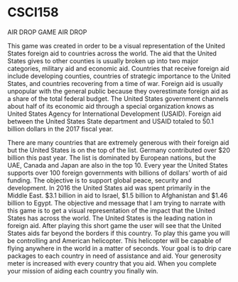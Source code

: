 # CSCI158
AIR DROP GAME
AIR DROP

This game was created in order to be a visual representation of the United States foreign aid to countries across the world. The aid that the United States gives to other counties is usually broken up into two major categories, military aid and economic aid. Countries that receive foreign aid include developing counties, countries of strategic importance to the United States, and countries recovering from a time of war. Foreign aid is usually unpopular with the general public because they overestimate foreign aid as a share of the total federal budget. The United States government channels about half of its economic aid through a special organization knows as United States Agency for International Development (USAID).  Foreign aid between the United States State department and USAID totaled to 50.1 billion dollars in the 2017 fiscal year.  

There are many countries that are extremely generous with their foreign aid but the United States is on the top of the list. Germany contributed over $20 billion this past year. The list is dominated by European nations, but the UAE, Canada and Japan are also in the top 10.  Every year the United States supports over 100 foreign governments with billions of dollars’ worth of aid funding.  The objective is to support global peace, security and development.  In 2016 the United States aid was spent primarily in the Middle East. $3.1 billion in aid to Israel, $1.5 billion to Afghanistan and $1.46 billion to Egypt. 
The objective and message that I am trying to narrate with this game is to get a visual representation of the impact that the United States has across the world. The United States is the leading nation in foreign aid. After playing this short game the user will see that the United States aids far beyond the borders if this country. 
To play this game you will be controlling and American helicopter. This helicopter will be capable of flying anywhere in the world in a matter of seconds. Your goal is to drip care packages to each country in need of assistance and aid. Your generosity meter is increased with every country that you aid. When you complete your mission of aiding each country you finally win. 
